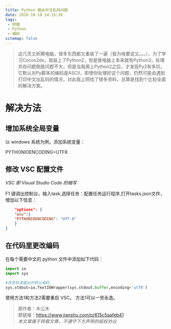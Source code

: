 ```yaml
---
title: Python 输出中文乱码问题
date: 2018-10-18 14:15:39
tags:
 - 转载
 - Python
 - 编码
sitemap: false
---
```


>这几天又折腾电脑，很多东西都又重装了一遍（我为啥要说又。。。），为了学习Cocos2dx，我装上了Python2，但是我电脑上本来就有Python3，处理共存问题倒是问题不大，但是当我用上Python2之后，才发现Py2有多坑，它默认对Py脚本的编码是ASCII，即使你处理好这个问题，仍然可能会遇到打印中文出乱码的情况，对此我上网找了很多资料，总算是找到个比较全面的解决方案。

<!--more-->

# 解决方法

## 增加系统全局变量

以 windows 系统为例，添加系统变量：

PYTHONIOENCODING=UTF8

## 修改 VSC 配置文件

*VSC 即 Visual Studio Code 的缩写*

F1 键调出控制台，输入task,选择任务：配置任务运行程序,打开tasks.json文件，增加以下信息：

```json
    "options": {
    "env":{
    "PYTHONIOENCODING": "UTF-8"
    }
}
```

## 在代码里更改编码

在每个需要中文的 python 文件中添加如下代码：

```python
import io
import sys

#改变标准输出的默认编码
sys.stdout=io.TextIOWrapper(sys.stdout.buffer,encoding='utf8')
```

使用方法1和方法2需要重启 VSC。
方法1可以一劳永逸。

> 原作者：木公木  
> 原链接：https://www.jianshu.com/p/615c5aafeb41  
> *本文章属于转载文章，不遵守下方声明的版权协议*  
